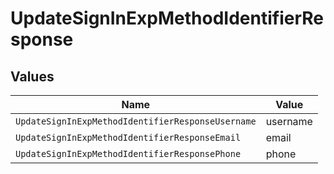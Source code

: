 # UpdateSignInExpMethodIdentifierResponse


## Values

| Name                                              | Value                                             |
| ------------------------------------------------- | ------------------------------------------------- |
| `UpdateSignInExpMethodIdentifierResponseUsername` | username                                          |
| `UpdateSignInExpMethodIdentifierResponseEmail`    | email                                             |
| `UpdateSignInExpMethodIdentifierResponsePhone`    | phone                                             |